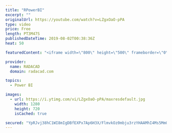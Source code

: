 ```yaml
---
title: "RPowerBI"
excerpt: ""
originalUrl: https://youtube.com/watch?v=LZgxOaO-pPA
type: video
price: Free
length: PT3M47S
publishedDateTime: 2019-08-02T00:38:36Z
heat: 50

featuredContent: "<iframe width=\"800\" height=\"500\" frameborder=\"0\" src=\"https://www.youtube.com/embed/LZgxOaO-pPA\" allow=\"accelerometer; autoplay; encrypted-media; gyroscope; picture-in-picture\" allowfullscreen></iframe>"

provider:
  name: RADACAD
  domain: radacad.com

topics:
  - Power BI

images:
  - url: https://i.ytimg.com/vi/LZgxOaO-pPA/maxresdefault.jpg
    width: 1280
    height: 720
    isCached: true

secured: "YpRJvj38hC1WI8mIgDBfEXPx7Ap6H3X/FlmvkOz0mbju3rzYHAAMhI4Ms5MmOIb6ZY3JDKL9Hd6BcVtiuWZ8L6ZhbK1Y3/Rf4UNjjnHI/S+3I4+y8bNq+ugNV0GO5oceLhfWFuQZHoNGSzYJx4+cBacJxMr+5Q5LkinJXkrh2gkPVW9POrjsS6jNihm2PtBZVzp3sbYRTFwFEpFcr7wUGlnIMGHGeKdWdPo9wiLgsagt6MUewu7jMD1+6BgE4Oh6mz3wB5W8/X96LbG948o8Li6tDvgdP/9GHmM0BSY+qSp7IkcEialGHfufXlGEM4cmRisdHuaLx54mFa44ubYwGSPyAlxMse9l3SEC5P5gs6oj8AiAUGxEeoV7SQGxbhXbmdl+wSKpCJCRH6deYwle+Uh/X/D6zqA8QnJvHgb9zsI=;WcLElCv3INAMNkFYx6vgAA=="
---
```


